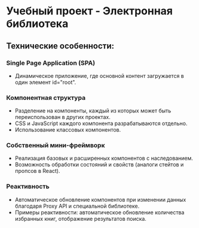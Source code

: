 # Учебный проект - Электронная библиотека

## Технические особенности:

### Single Page Application (SPA)
 - Динамическое приложение, где основной контент загружается в один элемент id="root".
### Компонентная структура
- Разделение на компоненты, каждый из которых может быть переиспользован в других проектах.
- CSS и JavaScript каждого компонента разрабатываются отдельно.
- Использование классовых компонентов.
### Собственный мини-фреймворк
- Реализация базовых и расширенных компонентов с наследованием.
- Возможность обработки состояний и свойств (аналоги стейтов и пропсов в React).
### Реактивность
- Автоматическое обновление компонентов при изменении данных благодаря Proxy API и специальной библиотеке.
- Примеры реактивности: автоматическое обновление количества избранных книг, отображение результатов поиска.